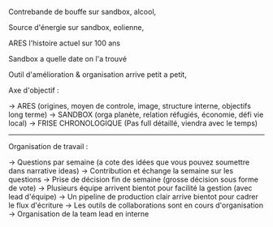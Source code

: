 


Contrebande de bouffe sur sandbox, alcool,




Source d'énergie sur sandbox, eolienne, 


ARES l'histoire actuel sur 100 ans

Sandbox a quelle date on l'a trouvé 









Outil d'amélioration & organisation arrive petit a petit, 

Axe d'objectif : 

-> ARES (origines, moyen de controle, image, structure interne, objectifs long terme)
-> SANDBOX (orga planète, relation réfugiés, économie, défi vie local)
-> FRISE CHRONOLOGIQUE (Pas full détaillé, viendra avec le temps)

----------------------------------------------------------------------------------------------------------------------------------------------------

Organisation de travail : 

-> Questions par semaine (a cote des idées que vous pouvez soumettre dans narrative ideas)
-> Contribution et échange la semaine sur les questions 
-> Prise de décision fin de semaine (grosse décision sous forme de vote) 
-> Plusieurs équipe arrivent bientot pour facilité la gestion (avec lead d'équipe)
-> Un pipeline de production clair arrive bientot pour cadrer le flux d'écriture 
-> Les outils de collaborations sont en cours d'organisation
-> Organisation de la team lead en interne 